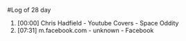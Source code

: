 #Log of 28 day

1. [00:00] Chris Hadfield - Youtube Covers - Space Oddity
1. [07:31] m.facebook.com - unknown - Facebook
